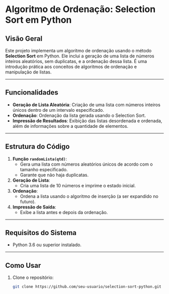# Algoritmo de Ordenação: Selection Sort em Python

## Visão Geral
Este projeto implementa um algoritmo de ordenação usando o método **Selection Sort** em Python. Ele inclui a geração de uma lista de números inteiros aleatórios, sem duplicatas, e a ordenação dessa lista. É uma introdução prática aos conceitos de algoritmos de ordenação e manipulação de listas.

---

## Funcionalidades
- **Geração de Lista Aleatória**: Criação de uma lista com números inteiros únicos dentro de um intervalo especificado.
- **Ordenação**: Ordenação da lista gerada usando o Selection Sort.
- **Impressão de Resultados**: Exibição das listas desordenada e ordenada, além de informações sobre a quantidade de elementos.

---

## Estrutura do Código
1. **Função `randomLista(qtd)`**:
   - Gera uma lista com números aleatórios únicos de acordo com o tamanho especificado.
   - Garante que não haja duplicatas.
2. **Geração de Lista**:
   - Cria uma lista de 10 números e imprime o estado inicial.
3. **Ordenação**:
   - Ordena a lista usando o algoritmo de inserção (a ser expandido no futuro).
4. **Impressão de Saída**:
   - Exibe a lista antes e depois da ordenação.

---

## Requisitos do Sistema
- Python 3.6 ou superior instalado.

---

## Como Usar
1. Clone o repositório:
   ```bash
   git clone https://github.com/seu-usuario/selection-sort-python.git
